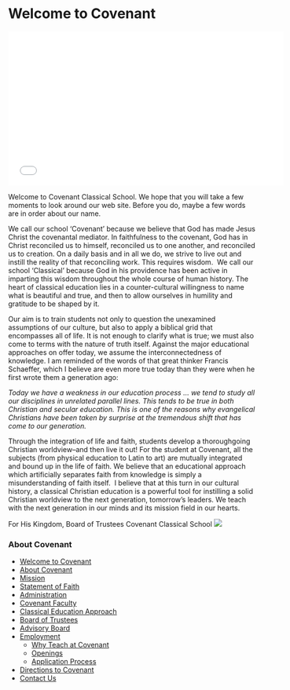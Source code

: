 # Welcome to Covenant

<iframe width="560" height="315" src="//www.youtube.com/embed/rzduksafgV0" frameborder="0" allowfullscreen=""></iframe>

Welcome to Covenant Classical School. We hope that you will take a few moments to look around our web site. Before you do, maybe a few words are in order about our name.

We call our school ‘Covenant’ because we believe that God has made Jesus Christ the covenantal mediator. In faithfulness to the covenant, God has in Christ reconciled us to himself, reconciled us to one another, and reconciled us to creation. On a daily basis and in all we do, we strive to live out and instill the reality of that reconciling work. This requires wisdom.  We call our school ‘Classical’ because God in his providence has been active in imparting this wisdom throughout the whole course of human history. The heart of classical education lies in a counter-cultural willingness to name what is beautiful and true, and then to allow ourselves in humility and gratitude to be shaped by it. 

Our aim is to train students not only to question the unexamined assumptions of our culture, but also to apply a biblical grid that encompasses all of life. It is not enough to clarify what is true; we must also come to terms with the nature of truth itself. Against the major educational approaches on offer today, we assume the interconnectedness of knowledge. I am reminded of the words of that great thinker Francis Schaeffer, which I believe are even more true today than they were when he first wrote them a generation ago:

_Today we have a weakness in our education process … we tend to study all our disciplines in unrelated parallel lines. This tends to be true in both Christian and secular education. This is one of the reasons why evangelical Christians have been taken by surprise at the tremendous shift that has come to our generation._

Through the integration of life and faith, students develop a thoroughgoing Christian worldview–and then live it out! For the student at Covenant, all the subjects (from physical education to Latin to art) are mutually integrated and bound up in the life of faith. We believe that an educational approach which artificially separates faith from knowledge is simply a misunderstanding of faith itself.  I believe that at this turn in our cultural history, a classical Christian education is a powerful tool for instilling a solid Christian worldview to the next generation, tomorrow’s leaders. We teach with the next generation in our minds and its mission field in our hearts.

For His Kingdom,
Board of Trustees
Covenant Classical School ![](http://www.covenantclassicalschool.org/uploads/classicaled-W.jpg)

### About Covenant

*   [Welcome to Covenant](http://www.covenantclassicalschool.org/covenantwelcome)
*   [About Covenant](http://www.covenantclassicalschool.org/about-covenant)
*   [Mission](http://www.covenantclassicalschool.org/covenant-mission)
*   [Statement of Faith](http://www.covenantclassicalschool.org/covenant-statement-of-faith)
*   [Administration](http://www.covenantclassicalschool.org/covenant-administration)
*   [Covenant Faculty](http://www.covenantclassicalschool.org/faculty)
*   [Classical Education Approach](http://www.covenantclassicalschool.org/covenant-classical-education-approach)
*   [Board of Trustees](http://www.covenantclassicalschool.org/board-of-trustees)
*   [Advisory Board](http://www.covenantclassicalschool.org/advisory-board)
*   [Employment](http://www.covenantclassicalschool.org/pages/page.asp?page_id=336531)
    *   [Why Teach at Covenant](http://www.covenantclassicalschool.org/pages/page.asp?page_id=336531)
    *   [Openings](http://www.covenantclassicalschool.org/pages/page.asp?page_id=337089)
    *   [Application Process](http://www.covenantclassicalschool.org/pages/page.asp?page_id=337090)
*   [Directions to Covenant](http://www.covenantclassicalschool.org/directions)
*   [Contact Us](http://www.covenantclassicalschool.org/contact)
